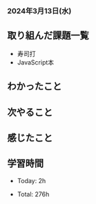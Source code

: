 ### 2024年3月13日(水)

## 取り組んだ課題一覧

- 寿司打
- JavaScript本

## わかったこと


## 次やること


## 感じたこと



## 学習時間

- Today: 2h

- Total: 276h